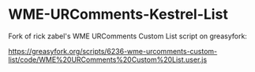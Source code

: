 # WME-URComments-Kestrel-List

Fork of rick zabel's WME URComments Custom List script on greasyfork:

https://greasyfork.org/scripts/6236-wme-urcomments-custom-list/code/WME%20URComments%20Custom%20List.user.js
